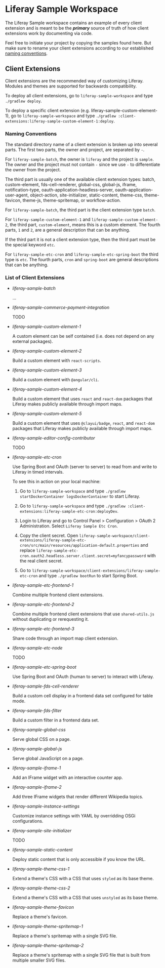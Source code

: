 # Liferay Sample Workspace

The Liferay Sample workspace contains an example of every client extension and is meant to be the ***primary*** source of truth of how client extensions work by documenting via code.

Feel free to initiate your project by copying the samples found here. But make sure to rename your client extensions according to our established [naming conventions](#naming-conventions).

## Client Extensions

Client extensions are the recommended way of customizing Liferay. Modules and themes are supported for backwards compatibility.

To deploy all client extensions, go to `liferay-sample-workspace` and type `./gradlew deploy`.

To deploy a specific client extension (e.g. liferay-sample-custom-element-1), go to `liferay-sample-workspace` and type `./gradlew :client-extensions:liferay-sample-custom-element-1:deploy`.

### Naming Conventions

The standard directory name of a client extension is broken up into several parts. The first two parts, the owner and project, are separated by `-`.

For `liferay-sample-batch`, the owner is `liferay` and the project is `sample`. The owner and the project must not contain `-` since we use `-` to differentiate the owner from the project.

The third part is usually one of the available client extension types: batch, custom-element, fds-cell-renderer, global-css, global-js, iframe, notification-type, oauth-application-headless-server, oauth-application-user-agent, object-action, site-initializer, static-content, theme-css, theme-favicon, theme-js, theme-spritemap, or workflow-action.

For `liferay-sample-batch`, the third part is the client extension type `batch`.

For `liferay-sample-custom-element-1` and `liferay-sample-custom-element-2`, the third part, `custom-element`, means this is a custom element. The fourth parts, `1` and `2`, are a general description that can be anything.

If the third part it is not a client extension type, then the third part must be the special keyword `etc`.

For `liferay-sample-etc-cron` and `liferay-sample-etc-spring-boot` the third type is `etc`. The fourth parts, `cron` and `spring-boot` are general descriptions that can be anything.

### List of Client Extensions

- *liferay-sample-batch*

	...

- *liferay-sample-commerce-payment-integration*

	TODO

- *liferay-sample-custom-element-1*

	A custom element can be self contained (i.e. does not depend on any external packages).

- *liferay-sample-custom-element-2*

	Build a custom element with `react-scripts`.

- *liferay-sample-custom-element-3*

	Build a custom element with `@angular/cli`.

- *liferay-sample-custom-element-4*

	Build a custom element that uses `react` and `react-dom` packages that Liferay makes publicly available through import maps.

- *liferay-sample-custom-element-5*

	Build a custom element that uses `@clayui/badge`, `react`, and `react-dom` packages that Liferay makes publicly available through import maps.

- *liferay-sample-editor-config-contributor*

	TODO

- *liferay-sample-etc-cron*

	Use Spring Boot and OAuth (server to server) to read from and write to Liferay in timed intervals.

	To see this in action on your local machine:

	1. Go to `liferay-sample-workspace` and type `./gradlew startDockerContainer logsDockerContainer` to start Liferay.

	1. Go to `liferay-sample-workspace` and type `./gradlew :client-extensions:liferay-sample-etc-cron:deployDev`.

	1. Login to Liferay and go to Control Panel > Configuration > OAuth 2 Administration. Select `Liferay Sample Etc Cron`.

	1. Copy the client secret. Open `liferay-sample-workspace/client-extensions/liferay-sample-etc-cron/src/main/resources/application-default.properties` and replace `liferay-sample-etc-cron.oauth2.headless.server.client.secret=myfancypassword` with the real client secret.

	1. Go to `liferay-sample-workspace/client-extensions/liferay-sample-etc-cron` and type `./gradlew bootRun` to start Spring Boot.

- *liferay-sample-etc-frontend-1*

	Combine multiple frontend client extensions.

- *liferay-sample-etc-frontend-2*

	Combine multiple frontend client extensions that use `shared-utils.js` without duplicating or rerequesting it.

- *liferay-sample-etc-frontend-3*

	Share code through an import map client extension.

- *liferay-sample-etc-node*

	TODO

- *liferay-sample-etc-spring-boot*

	Use Spring Boot and OAuth (human to server) to interact with Liferay.

- *liferay-sample-fds-cell-renderer*

	Build a custom cell display in a frontend data set configured for table mode.

- *liferay-sample-fds-filter*

	Build a custom filter in a frontend data set.

- *liferay-sample-global-css*

	Serve global CSS on a page.

- *liferay-sample-global-js*

	Serve global JavaScript on a page.

- *liferay-sample-iframe-1*

	Add an IFrame widget with an interactive counter app.

- *liferay-sample-iframe-2*

	Add three IFrame widgets that render different Wikipedia topics.

- *liferay-sample-instance-settings*

	Customize instance settings with YAML by overridding OSGi configurations.

- *liferay-sample-site-initializer*

	TODO

- *liferay-sample-static-content*

	Deploy static content that is only accessible if you know the URL.

- *liferay-sample-theme-css-1*

	Extend a theme's CSS with a CSS that uses `styled` as its base theme.

- *liferay-sample-theme-css-2*

	Extend a theme's CSS with a CSS that uses `unstyled` as its base theme.

- *liferay-sample-theme-favicon*

	Replace a theme's favicon.

- *liferay-sample-theme-spritemap-1*

	Replace a theme's spritemap with a single SVG file.

- *liferay-sample-theme-spritemap-2*

	Replace a theme's spritemap with a single SVG file that is built from multiple smaller SVG files.